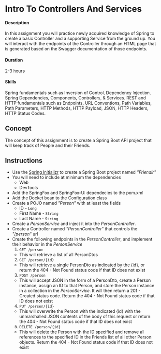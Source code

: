 # Intro To Controllers And Services

#### Description
In this assignment you will practice newly acquired knowledge of Spring to create a basic Controller and a supporting Service from the ground up. You will interact with the endpoints of the Controller through an HTML page that is generated based on the Swagger documentation of those endpoints.

#### Duration
2-3 hours

#### Skills
Spring fundamentals such as Inversion of Control, Dependency Injection, Spring Dependencies, Components, Controllers, & Services. REST and HTTP fundamentals such as Endpoints, URL Conventions, Path Variables, Path Parameters, HTTP Methods, HTTP Payload, JSON, HTTP Headers, HTTP Status Codes.

## Concept
The concept of this assignment is to create a Spring Boot API project that will keep track of People and their Friends.

## Instructions

* Use the [Spring Initializr](http://start.spring.io/) to create a Spring Boot project named *"Friendlr"*
* You will need to include at minimum the dependencies
    * Web
	* DevTools
* Add the SpringFox and SpringFox-UI dependecies to the pom.xml
* Add the Docket bean to the Configuration class
* Create a POJO named *"Person"* with at least the fields
    * ID - `Long`
	* First Name - `String`
	* Last Name - `String`
* Create a *PersonService* and inject it into the *PersonController*. 
* Create a Controller named *"PersonController"* that controls the *"/person"* url
* Create the following endpoints in the *PersonController*, and implement their behavior in the *PersonService*
  1. `GET /person`
    * This will retrieve a list of all PersonDtos
  2. `GET /person/{id}`
    * This will retrieve a single PersonDto as indicated by the {id}, or return the 404 - Not Found status code if that ID does not exist
  3. `POST /person`
    * This will accept JSON in the form of a PersonDto, create a Person instance, assign an ID to that Person, and store the Person instance in a collection in the *PersonService*. It will then return a 201 - Created status code. Return the 404 - Not Found status code if that ID does not exist
  4. `PUT /person/{id}`
    * This will overwrite the Person with the indicated {id} with the unmarshalled JSON contents of the body of this request or return the 404 - Not Found status code if that ID does not exist
  5. `DELETE /person/{id}`
    * This will delete the Person with the ID specified and remove all references to the specified ID in the Friends list of all other Person objects. Return the 404 - Not Found status code if that ID does not exist